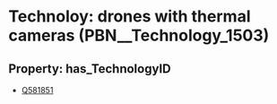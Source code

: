 # Technoloy: __drones with thermal cameras__ (PBN__Technology_1503)

## Property: has_TechnologyID

* [Q581851](Q581851)

